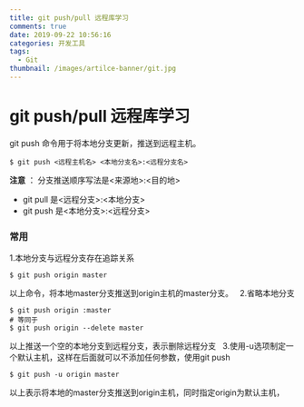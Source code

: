 ```yaml
---
title: git push/pull 远程库学习
comments: true
date: 2019-09-22 10:56:16
categories: 开发工具
tags:
  - Git
thumbnail: /images/artilce-banner/git.jpg
---
```

# git push/pull 远程库学习
git push 命令用于将本地分支更新，推送到远程主机。
```shell
$ git push <远程主机名> <本地分支名>:<远程分支名>
```
**注意** ： 分支推送顺序写法是<来源地>:<目的地>
* git pull 是<远程分支>:<本地分支>
* git push 是<本地分支>:<远程分支>
### 常用
1.本地分支与远程分支存在追踪关系
```shell
$ git push origin master
```
以上命令，将本地master分支推送到origin主机的master分支。
&nbsp;
2.省略本地分支
```shell
$ git push origin :master
# 等同于
$ git push origin --delete master
```
以上推送一个空的本地分支到远程分支，表示删除远程分支
&nbsp;
3.使用-u选项制定一个默认主机，这样在后面就可以不添加任何参数，使用git push
```shell
$ git push -u origin master
```
以上表示将本地的master分支推送到origin主机，同时指定origin为默认主机，
